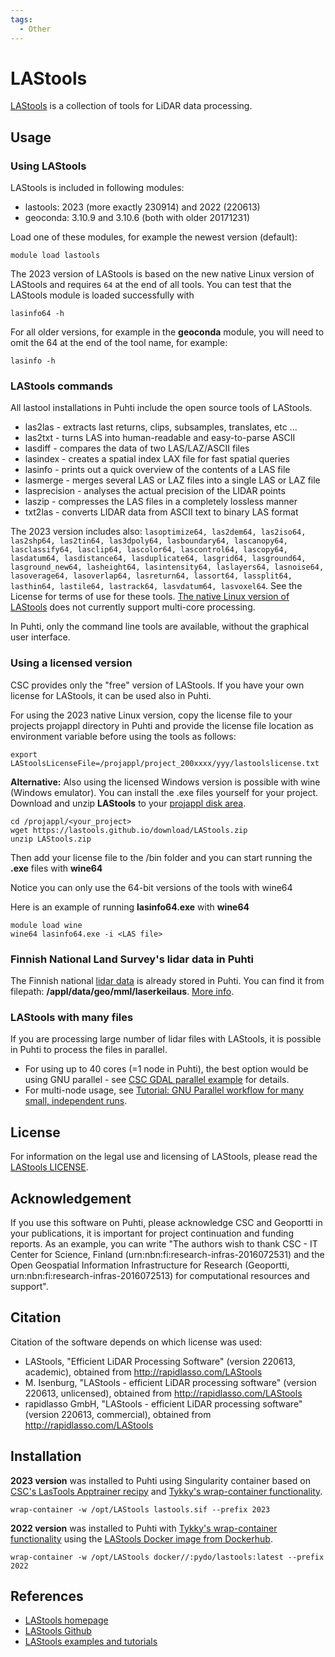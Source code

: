 ```yaml
---
tags:
  - Other
---
```


# LAStools

[LAStools](https://lastools.github.io/) is a collection of tools for LiDAR data processing.

## Usage

### Using LAStools

LAStools is included in following modules:

* lastools: 2023 (more exactly 230914) and 2022 (220613)
* geoconda: 3.10.9 and 3.10.6 (both with older 20171231)

Load one of these modules, for example the newest version (default):

`module load lastools` 

The 2023 version of LAStools is based on the new native Linux version of LAStools and requires `64` at the end of all tools. You can test that the LAStools module is loaded successfully with

`lasinfo64 -h`

For all older versions, for example in the **geoconda** module, you will need to omit the 64 at the end of the tool name, for example:

`lasinfo -h`

### LAStools commands

All lastool installations in Puhti include the open source tools of LAStools.

* las2las - extracts last returns, clips, subsamples, translates, etc ...
* las2txt - turns LAS into human-readable and easy-to-parse ASCII
* lasdiff - compares the data of two LAS/LAZ/ASCII files 
* lasindex - creates a spatial index LAX file for fast spatial queries
* lasinfo - prints out a quick overview of the contents of a LAS file
* lasmerge - merges several LAS or LAZ files into a single LAS or LAZ file
* lasprecision - analyses the actual precision of the LIDAR points
* laszip - compresses the LAS files in a completely lossless manner
* txt2las - converts LIDAR data from ASCII text to binary LAS format

The 2023 version includes also: `lasoptimize64, las2dem64, las2iso64, las2shp64, las2tin64, las3dpoly64, lasboundary64, lascanopy64, lasclassify64, lasclip64, lascolor64, lascontrol64, lascopy64, lasdatum64, lasdistance64, lasduplicate64, lasgrid64, lasground64, lasground_new64, lasheight64, lasintensity64, laslayers64, lasnoise64, lasoverage64, lasoverlap64, lasreturn64, lassort64, lassplit64, lasthin64, lastile64, lastrack64, lasvdatum64, lasvoxel64`. See the License for terms of use for these tools. [The native Linux version of LAStools](https://rapidlasso.de/release-of-lastoolslinux/) does not currently support multi-core processing.

In Puhti, only the command line tools are available, without the graphical user interface.

### Using a licensed version

CSC provides only the "free" version of LAStools. If you have your own license for LAStools, it can be used also in Puhti. 

For using the 2023 native Linux version, copy the license file to your projects projappl directory in Puhti and provide the license file location as environment variable before using the tools as follows:

```
export LAStoolsLicenseFile=/projappl/project_200xxxx/yyy/lastoolslicense.txt
```

**Alternative:** Also using the licensed Windows version is possible with wine (Windows emulator). You can install the .exe files yourself for your project. Download and unzip __LAStools__ to your [projappl disk area](../computing/disk.md).

```
cd /projappl/<your_project>
wget https://lastools.github.io/download/LAStools.zip
unzip LAStools.zip
```

Then add your license file to the /bin folder and you can start running the __.exe__ files with __wine64__

Notice you can only use the 64-bit versions of the tools with wine64

Here is an example of running __lasinfo64.exe__ with __wine64__

```
module load wine
wine64 lasinfo64.exe -i <LAS file>
```


### Finnish National Land Survey's lidar data in Puhti

The Finnish national [lidar data](https://www.maanmittauslaitos.fi/en/maps-and-spatial-data/expert-users/product-descriptions/laser-scanning-data) is already stored in Puhti. You can find it from filepath: __/appl/data/geo/mml/laserkeilaus__. [More info](https://research.csc.fi/gis_data_in_csc_computing_env).

### LAStools with many files

If you are processing large number of lidar files with LAStools, it is possible in Puhti to process the files in parallel. 

* For using up to 40 cores (=1 node in Puhti), the best option would be using GNU parallel - see [CSC GDAL parallel example](https://github.com/csc-training/geocomputing/tree/master/gdal) for details.
* For multi-node usage, see [Tutorial: GNU Parallel workflow for many small, independent runs](../support/tutorials/many.md).

## License 

For information on the legal use and licensing of LAStools, please read the [LAStools LICENSE](https://lastools.github.io/LICENSE.txt).

## Acknowledgement

If you use this software on Puhti, please acknowledge CSC and Geoportti in your publications, it is important for project continuation and funding reports.
As an example, you can write "The authors wish to thank CSC - IT Center for Science, Finland (urn:nbn:fi:research-infras-2016072531) and the Open Geospatial Information Infrastructure for Research (Geoportti, urn:nbn:fi:research-infras-2016072513) for computational resources and support".


## Citation

Citation of the software depends on which license was used:

* LAStools, "Efficient LiDAR Processing Software" (version 220613, academic), obtained from http://rapidlasso.com/LAStools
* M. Isenburg, "LAStools - efficient LiDAR processing software" (version 220613, unlicensed), obtained from http://rapidlasso.com/LAStools
* rapidlasso GmbH, "LAStools - efficient LiDAR processing software" (version 220613, commercial), obtained from http://rapidlasso.com/LAStools

## Installation
**2023 version** was installed to Puhti using Singularity container based on [CSC's LasTools Apptrainer recipy](https://github.com/CSCfi/singularity-recipes/blob/main/lastools/lastools_2023.def) and [Tykky's wrap-container functionality](../computing/containers/tykky.md#container-based-installations).

`wrap-container -w /opt/LAStools lastools.sif --prefix 2023`

**2022 version** was installed to Puhti with [Tykky's wrap-container functionality](../computing/containers/tykky.md#container-based-installations) using the [LAStools Docker image from Dockerhub](https://hub.docker.com/r/pydo/lastools). 

`wrap-container -w /opt/LAStools docker//:pydo/lastools:latest --prefix 2022`


## References

* [LAStools homepage](https://lastools.github.io/)
* [LAStools Github](https://github.com/LAStools/LAStools)
* [LAStools examples and tutorials](https://rapidlasso.de/knowledge/)
